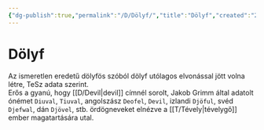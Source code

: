 ```yaml
---
{"dg-publish":true,"permalink":"/D/Dölyf/","title":"Dölyf","created":"2023-12-23T06:44","updated":"2023-12-23T06:44"}
---
```



# Dölyf

Az ismeretlen eredetű dölyfös szóból dölyf utólagos elvonással jött volna létre, TeSz adata szerint.  
Erős a gyanú, hogy [[D/Devil\|devil]] címnél sorolt, Jakob Grimm által adatolt ónémet `Diuval`, `Tiuval`, angolszász `Deofel`, `Devil`, izlandi `Djöful`, svéd `Djefwal`, dán `Djövel`, stb. ördögneveket elnézve a [[T/Tévely\|tévelygő]] ember magatartására utal.  